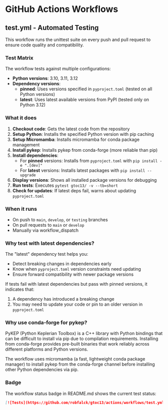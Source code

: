 # GitHub Actions Workflows

## test.yml - Automated Testing

This workflow runs the unittest suite on every push and pull request to ensure code quality and compatibility.

### Test Matrix

The workflow tests against multiple configurations:

- **Python versions**: 3.10, 3.11, 3.12
- **Dependency versions**:
  - **pinned**: Uses versions specified in `pyproject.toml` (tested on all Python versions)
  - **latest**: Uses latest available versions from PyPI (tested only on Python 3.12)

### What it does

1. **Checkout code**: Gets the latest code from the repository
2. **Setup Python**: Installs the specified Python version with pip caching
3. **Setup Micromamba**: Installs micromamba for conda package management
4. **Install pykep**: Installs pykep from conda-forge (more reliable than pip)
5. **Install dependencies**:
   - For **pinned** versions: Installs from `pyproject.toml` with `pip install -e ".[dev]"`
   - For **latest** versions: Installs latest packages with `pip install --upgrade`
6. **Display versions**: Shows all installed package versions for debugging
7. **Run tests**: Executes `pytest gtoc13/ -v --tb=short`
8. **Check for updates**: If latest deps fail, warns about updating `pyproject.toml`

### When it runs

- On push to `main`, `develop`, or `testing` branches
- On pull requests to `main` or `develop`
- Manually via workflow_dispatch

### Why test with latest dependencies?

The "latest" dependency test helps you:
- Detect breaking changes in dependencies early
- Know when `pyproject.toml` version constraints need updating
- Ensure forward compatibility with newer package versions

If tests fail with latest dependencies but pass with pinned versions, it indicates that:
1. A dependency has introduced a breaking change
2. You may need to update your code or pin to an older version in `pyproject.toml`

### Why use conda-forge for pykep?

PyKEP (Python Keplerian Toolbox) is a C++ library with Python bindings that can be difficult to install via pip due to compilation requirements. Installing from conda-forge provides pre-built binaries that work reliably across different platforms and Python versions.

The workflow uses micromamba (a fast, lightweight conda package manager) to install pykep from the conda-forge channel before installing other Python dependencies via pip.

### Badge

The workflow status badge in README.md shows the current test status:

```markdown
[![Tests](https://github.com/robfalck/gtoc13/actions/workflows/test.yml/badge.svg)](https://github.com/robfalck/gtoc13/actions/workflows/test.yml)
```
